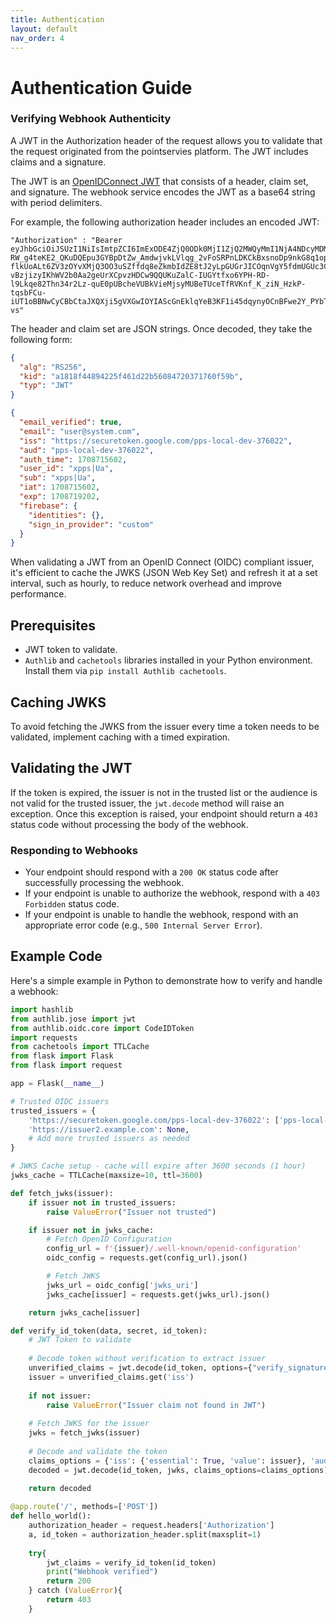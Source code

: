 ```yaml
---
title: Authentication
layout: default
nav_order: 4
---
```


# Authentication Guide


### Verifying Webhook Authenticity
A JWT in the Authorization header of the request allows you to validate that the request originated from the pointservies platform. The JWT includes claims and a signature.

The JWT is an [OpenIDConnect JWT](https://openid.net/specs/draft-jones-json-web-token-07.html) that consists of a header, claim set, and signature. The webhook service encodes the JWT as a base64 string with period delimiters.

For example, the following authorization header includes an encoded JWT:

```
"Authorization" : "Bearer eyJhbGciOiJSUzI1NiIsImtpZCI6ImExODE4ZjQ0ODk0MjI1ZjQ2MWQyMmI1NjA4NDcyMDM3MTc2MGY1OWIiLCJ0eXAiOiJKV1QifQ.eyJlbWFpbF92ZXJpZmllZCI6dHJ1ZSwiZW1haWwiOiJ1c2VyQHN5c3RlbS5jb20iLCJpc3MiOiJodHRwczovL3NlY3VyZXRva2VuLmdvb2dsZS5jb20vcHBzLWxvY2FsLWRldi0zNzYwMjIiLCJhdWQiOiJwcHMtbG9jYWwtZGV2LTM3NjAyMiIsImF1dGhfdGltZSI6MTcwODcxNTYwMiwidXNlcl9pZCI6InhwcHN8VWEiLCJzdWIiOiJ4cHBzfFVhIiwiaWF0IjoxNzA4NzE1NjAyLCJleHAiOjE3MDg3MTkyMDIsImZpcmViYXNlIjp7ImlkZW50aXRpZXMiOnt9LCJzaWduX2luX3Byb3ZpZGVyIjoiY3VzdG9tIn19.VGRsiUyxjld3B2KfOsvl8wT6LdTqnG0Z5nMR4sL8qmZUrTotRbTWnFTBp6l-RW_g4teKE2_QKuDQEpu3GYBpDtZw_AmdwjvkLVlqg_2vFoSRPnLDKCkBxsnoDp9nkG8q1opkToE8SbxsBprhiHWT4GZX8_YbPLjmb7JaxvGJJoO35J5354OjiSF6yQez0uL3F5yvbkb8MJl25hvD1GKe6lSurojXQFWHsMO7OmFem8qVPO_LSLOjXWn7LyjGfeCuXwOrFN-flkUoALt6ZV3zOYvXMjQ3OO3uSZffdq8eZkmbIdZE8tJ2yLpGUGrJICOqnVgY5fdmUGUc3C7j78oW7w","refresh_token":"AMf-vBzjizyIKhWV2b0Aa2geUrXCpvzHDCw9QQUKuZalC-IUGYtfxo6YPH-RD-l9Lkqe82Thn34r2Lz-quE0pUBcheVUBkVieMjsyMUBeTUceTfRVKnf_K_ziN_HzkP-tqsbFCu-iUT1oBBNwCyCBbCtaJXQXji5gVXGwIOYIAScGnEklqYeB3KF1i45dqynyOCnBFwe2Y_PYbTI4vX6e_OlYjclvquiCilBgTaS8GFTbcvoP_L3-vs" 
```

The header and claim set are JSON strings. Once decoded, they take the following form:

```json
{
  "alg": "RS256",
  "kid": "a1818f44894225f461d22b56084720371760f59b",
  "typ": "JWT"
}

{
  "email_verified": true,
  "email": "user@system.com",
  "iss": "https://securetoken.google.com/pps-local-dev-376022",
  "aud": "pps-local-dev-376022",
  "auth_time": 1708715602,
  "user_id": "xpps|Ua",
  "sub": "xpps|Ua",
  "iat": 1708715602,
  "exp": 1708719202,
  "firebase": {
    "identities": {},
    "sign_in_provider": "custom"
  }
}
```  

When validating a JWT from an OpenID Connect (OIDC) compliant issuer, it's efficient to cache the JWKS (JSON Web Key Set) and refresh it at a set interval, such as hourly, to reduce network overhead and improve performance.

## Prerequisites
- JWT token to validate.
- `Authlib` and `cachetools` libraries installed in your Python environment. Install them via `pip install Authlib cachetools`.

## Caching JWKS
To avoid fetching the JWKS from the issuer every time a token needs to be validated, implement caching with a timed expiration.

## Validating the JWT
If the token is expired, the issuer is not in the trusted list or the audience is not valid for the trusted issuer, the `jwt.decode` method will raise an exception. Once this exception is raised, your endpoint should return a `403` status code without processing the body of the webhook.

### Responding to Webhooks
- Your endpoint should respond with a `200 OK` status code after successfully processing the webhook.
- If your endpoint is unable to authorize the webhook, respond with a `403 Forbidden` status code.
- If your endpoint is unable to handle the webhook, respond with an appropriate error code (e.g., `500 Internal Server Error`).

## Example Code
Here's a simple example in Python to demonstrate how to verify and handle a webhook:

```python
import hashlib
from authlib.jose import jwt
from authlib.oidc.core import CodeIDToken
import requests
from cachetools import TTLCache
from flask import Flask
from flask import request

app = Flask(__name__)

# Trusted OIDC issuers
trusted_issuers = {
    'https://securetoken.google.com/pps-local-dev-376022': ['pps-local-dev-376022'],
    'https://issuer2.example.com': None,
    # Add more trusted issuers as needed
}

# JWKS Cache setup - cache will expire after 3600 seconds (1 hour)
jwks_cache = TTLCache(maxsize=10, ttl=3600)

def fetch_jwks(issuer):
    if issuer not in trusted_issuers:
        raise ValueError("Issuer not trusted")

    if issuer not in jwks_cache:
        # Fetch OpenID Configuration
        config_url = f'{issuer}/.well-known/openid-configuration'
        oidc_config = requests.get(config_url).json()

        # Fetch JWKS
        jwks_url = oidc_config['jwks_uri']
        jwks_cache[issuer] = requests.get(jwks_url).json()

    return jwks_cache[issuer]

def verify_id_token(data, secret, id_token):
    # JWT Token to validate
    
    # Decode token without verification to extract issuer
    unverified_claims = jwt.decode(id_token, options={"verify_signature": False})
    issuer = unverified_claims.get('iss')
    
    if not issuer:
        raise ValueError("Issuer claim not found in JWT")
    
    # Fetch JWKS for the issuer
    jwks = fetch_jwks(issuer)
    
    # Decode and validate the token
    claims_options = {'iss': {'essential': True, 'value': issuer}, 'aud': {'essential': True, 'value': trusted_issuers[issuer]}, }
    decoded = jwt.decode(id_token, jwks, claims_options=claims_options)
    
    return decoded

@app.route('/', methods=['POST'])
def hello_world():
    authorization_header = request.headers['Authorization']
    a, id_token = authorization_header.split(maxsplit=1)
    
    try{
        jwt_claims = verify_id_token(id_token)
        print("Webhook verified")
        return 200
    } catch (ValueError){
        return 403
    }
```
